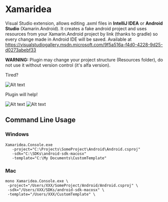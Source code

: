 Xamaridea
=========

Visual Studio extension, allows editing .axml files in **IntelliJ IDEA** or **Android Studio** (Xamarin.Android). It creates a fake android project and uses resources from your Xamarin.Android project by link (thanks to gradle) so every change made in Android IDE will be saved. Available at https://visualstudiogallery.msdn.microsoft.com/9f5a516a-f4d0-4228-9d25-d0273abebf33

**WARNING:** Plugin may change your project structure (Resources folder), do not use it without version control (it's alfa version).

Tired?

![Alt text](http://habrastorage.org/files/485/2b5/c99/4852b5c9907f4e268ccc5b97fdf504ce.png)

Plugin will help!

![Alt text](http://habrastorage.org/files/de9/a76/7db/de9a767db59d40b19d9559b78cff7540.png)
![Alt text](http://habrastorage.org/files/c13/935/3c9/c139353c9b5c44119df24371f73ac92b.png)

## Command Line Usage
       
### Windows

    Xamaridea.Console.exe 
       -project="C:\Projects\SomeProject\Android\Android.csproj" 
       -sdk="C:\SDKs\android-sdk-macosx" 
       -template="C:\My Documents\CustomTemplate"
### Mac

    mono Xamaridea.Console.exe \
     -project="/Users/XXX/SomeProject/Android/Android.csproj" \
     -sdk="/Users/XXX/SDKs/android-sdk-macosx" \
     -template="/Users/XXX/CustomTemplate" \
